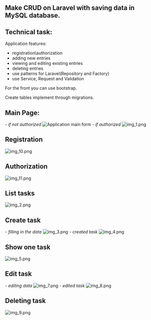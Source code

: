 ## Make CRUD on Laravel with saving data in MySQL database.

## Technical task:

Application features:
- registration\authorization
- adding new entries
- viewing and editing existing entries
- deleting entries
- use patterns for Laravel(Repository and Factory)
- use Service, Request and Validation

For the front you can use bootstrap.

Create tables implement through migrations.

## Main Page:
_- if not authorized_
![Application main form](images/img.png)
_- if authorized_
![img_1.png](images/img_1.png)

## Registration
![img_10.png](images/img_10.png)

## Authorization
![img_11.png](images/img_11.png)

## List tasks
![img_2.png](images/img_2.png)

## Create task
_- filling in the data_
![img_3.png](images/img_3.png)
_- created task_
![img_4.png](images/img_4.png)

## Show one task
![img_5.png](images/img_5.png)

## Edit task
_- editing data_
![img_7.png](images/img_7.png)
_- edited task_
![img_8.png](images/img_8.png)

## Deleting task
![img_9.png](images/img_9.png)